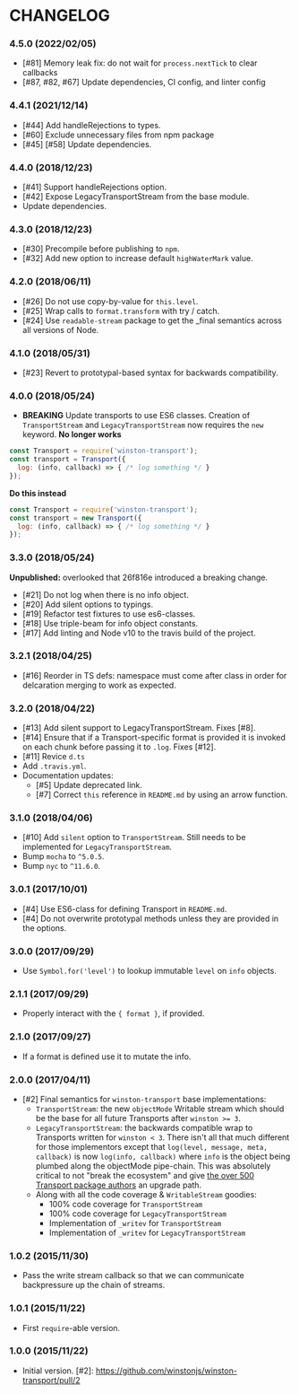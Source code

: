 # CHANGELOG
### 4.5.0 (2022/02/05)
- [#81] Memory leak fix: do not wait for `process.nextTick` to clear callbacks
- [#87, #82, #67] Update dependencies, CI config, and linter config
### 4.4.1 (2021/12/14)
- [#44] Add handleRejections to types.
- [#60] Exclude unnecessary files from npm package
- [#45] [#58] Update dependencies.
### 4.4.0 (2018/12/23)
- [#41] Support handleRejections option.
- [#42] Expose LegacyTransportStream from the base module.
- Update dependencies.
### 4.3.0 (2018/12/23)
- [#30] Precompile before publishing to `npm`.
- [#32] Add new option to increase default `highWaterMark` value.
### 4.2.0 (2018/06/11)
- [#26] Do not use copy-by-value for `this.level`.
- [#25] Wrap calls to `format.transform` with try / catch.
- [#24] Use `readable-stream` package to get the _final semantics across all versions of Node.
### 4.1.0 (2018/05/31)
- [#23] Revert to prototypal-based syntax for backwards compatibility.
### 4.0.0 (2018/05/24)
- **BREAKING** Update transports to use ES6 classes. Creation of
`TransportStream` and `LegacyTransportStream` now requires the `new` keyword.
**No longer works**
``` js
const Transport = require('winston-transport');
const transport = Transport({
  log: (info, callback) => { /* log something */ }
});
```
**Do this instead**
``` js
const Transport = require('winston-transport');
const transport = new Transport({
  log: (info, callback) => { /* log something */ }
});
```
### 3.3.0 (2018/05/24)
**Unpublished:** overlooked that 26f816e introduced a breaking change.
- [#21] Do not log when there is no info object.
- [#20] Add silent options to typings.
- [#19] Refactor test fixtures to use es6-classes.
- [#18] Use triple-beam for info object constants.
- [#17] Add linting and Node v10 to the travis build of the project.
### 3.2.1 (2018/04/25)
- [#16] Reorder in TS defs: namespace must come after class in order for delcaration merging to work as expected.
### 3.2.0 (2018/04/22)
- [#13] Add silent support to LegacyTransportStream. Fixes [#8].
- [#14] Ensure that if a Transport-specific format is provided it is invoked on each chunk before passing it to `.log`. Fixes [#12].
- [#11] Revice `d.ts`
- Add `.travis.yml`.
- Documentation updates:
  - [#5] Update deprecated link.
  - [#7] Correct `this` reference in `README.md` by using an arrow function.
### 3.1.0 (2018/04/06)
- [#10] Add `silent` option to `TransportStream`. Still needs to be implemented
  for `LegacyTransportStream`.
- Bump `mocha` to `^5.0.5`.
- Bump `nyc` to `^11.6.0`.
### 3.0.1 (2017/10/01)
- [#4] Use ES6-class for defining Transport in `README.md`.
- [#4] Do not overwrite prototypal methods unless they are provided in the options.
### 3.0.0 (2017/09/29)
- Use `Symbol.for('level')` to lookup immutable `level` on `info` objects.
### 2.1.1 (2017/09/29)
- Properly interact with the `{ format }`, if provided.
### 2.1.0 (2017/09/27)
- If a format is defined use it to mutate the info.
### 2.0.0 (2017/04/11)
- [#2] Final semantics for `winston-transport` base implementations:
  - `TransportStream`: the new `objectMode` Writable stream which should be the base for all future Transports after `winston >= 3`.
  - `LegacyTransportStream`: the backwards compatible wrap to Transports written for `winston < 3`. There isn't all that much different for those implementors except that `log(level, message, meta, callback)` is now `log(info, callback)` where `info` is the object being plumbed along the objectMode pipe-chain. This was absolutely critical to not "break the ecosystem" and give [the over 500 Transport package authors](https://www.npmjs.com/search?q=winston) an upgrade path.
  - Along with all the code coverage & `WritableStream` goodies:
    - 100% code coverage for `TransportStream`
    - 100% code coverage for `LegacyTransportStream`
    - Implementation of `_writev` for  `TransportStream`
    - Implementation of `_writev` for  `LegacyTransportStream`
### 1.0.2 (2015/11/30)
- Pass the write stream callback so that we can communicate backpressure up the chain of streams.
### 1.0.1 (2015/11/22)
- First `require`-able version.
### 1.0.0 (2015/11/22)
- Initial version.
[#2]: https://github.com/winstonjs/winston-transport/pull/2
